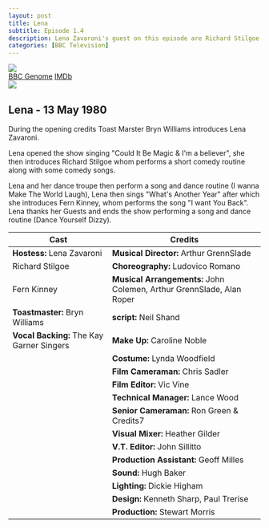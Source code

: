 ```yaml
---
layout: post
title: Lena
subtitle: Episode 1.4
description: Lena Zavaroni's guest on this episode are Richard Stilgoe and Fern Kinney. Click on link for details.
categories: [BBC Television]
---
```


<main class="Main-Default">
<article>
<div class="row">
<div class="col s12 m3 push-m9">
<div class="col s12">
<div class="card hoverable Card-Default">
<div class="card-image">
<img class="responsive-img" src="https://farm5.staticflickr.com/4353/37385843515_eda340eb49_o_d.png">
</div>
<div class="card-action">
<a href="http://genome.ch.bbc.co.uk/8379a6eac4d647d1b56dd3c2321d5fda">BBC Genome</a>
<a href="http://www.imdb.com/title/tt2404680">IMDb</a>
</div></div></div>

<div class="col s12">
<div class="card hoverable Card-Default">
<div class="card-image">
<img class="responsive-img" src="https://farm5.staticflickr.com/4390/37387914855_510ccd5e57_o_d.png">
</div></div></div></div>

<div class="col s8 offset-s2 m8 pull-m3">
<h2>Lena - 13 May 1980</h2>
<p class="flow-text striped">During the opening credits Toast Marster Bryn Williams introduces Lena Zavaroni.</p>
<p class="flow-text striped">Lena opened the show singing &quot;Could It Be Magic &amp; I'm a believer&quot;, she then introduces Richard Stilgoe whom performs a short comedy routine along with some comedy songs.</p>
<p class="flow-text striped">Lena and her dance troupe then perform a song and dance routine (I wanna Make The World Laugh), Lena then sings &quot;What's Another Year&quot; after which she introduces Fern Kinney, whom performs the song &quot;I want You Back&quot;. Lena thanks her Guests and ends the show performing a song and dance routine (Dance Yourself Dizzy).</p>
</div></div>

<div class="row">
<div class="col s12">
<table class="flow-text striped" style="table-layout:fixed;">
<thead>
<tr>
<th>Cast</th>
<th>Credits</th>
</tr>
</thead>
<tbody>
<tr>
<td><strong>Hostess:</strong> Lena Zavaroni</td>
<td><strong>Musical Director:</strong> Arthur GrennSlade</td>
</tr>
<tr>
<td>Richard Stilgoe</td>
<td><strong>Choreography:</strong> Ludovico Romano</td>
</tr>
<tr>
<td>Fern Kinney</td>
<td><strong>Musical Arrangements:</strong> John Colemen, Arthur GrennSlade, Alan Roper</td>
</tr>
<tr>
<td><strong>Toastmaster:</strong> Bryn Williams</td>
<td><strong>script:</strong> Neil Shand</td>
</tr>
<tr>
<td><strong>Vocal Backing:</strong> The Kay Garner Singers</td>
<td><strong>Make Up:</strong> Caroline Noble</td>
</tr>
<tr>
<td></td>
<td><strong>Costume:</strong> Lynda Woodfield</td>
</tr>
<tr>
<td></td>
<td><strong>Film Cameraman:</strong> Chris Sadler</td>
</tr>
<tr>
<td></td>
<td><strong>Film Editor:</strong> Vic Vine</td>
</tr>
<tr>
<td></td>
<td><strong>Technical Manager:</strong> Lance Wood</td>
</tr>
<tr>
<td></td>
<td><strong>Senior Cameraman:</strong> Ron Green &amp; Credits7</td>
</tr>
<tr>
<td></td>
<td><strong>Visual Mixer:</strong> Heather Gilder</td>
</tr>
<tr>
<td></td>
<td><strong>V.T. Editor:</strong> John Sillitto</td>
</tr>
<tr>
<td></td>
<td><strong>Production Assistant:</strong> Geoff Milles</td>
</tr>
<tr>
<td></td>
<td><strong>Sound:</strong> Hugh Baker</td>
</tr>
<tr>
<td></td>
<td><strong>Lighting:</strong> Dickie Higham</td>
</tr>
<tr>
<td></td>
<td><strong>Design:</strong> Kenneth Sharp, Paul Trerise</td>
</tr>
<tr>
<td></td>
<td><strong>Production:</strong> Stewart Morris</td>
</tr>
</tbody>
</table>
</div></div>
</article>
</main>
<!-- Scripts -->
<script src="/https://code.jquery.com/jquery-2.1.1.min.js"></script>
<script src="/materialize/js/materialize.min.js"></script>
<script src="/materialize/js/init.js"></script>
</body>
</html>
